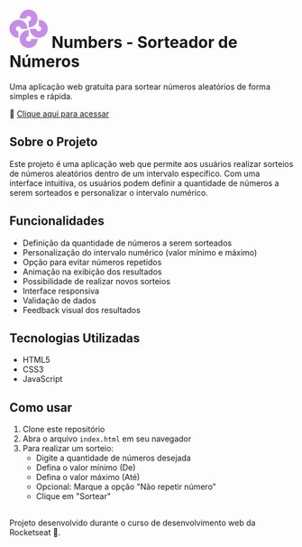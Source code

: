 # ![Numbers](./assets/logo-icon.svg) Numbers - Sorteador de Números

Uma aplicação web gratuita para sortear números aleatórios de forma simples e rápida.

🔗 [Clique aqui para acessar](https://giigio.github.io/numbersort-app/)

## Sobre o Projeto

Este projeto é uma aplicação web que permite aos usuários realizar sorteios de números aleatórios dentro de um intervalo específico. Com uma interface intuitiva, os usuários podem definir a quantidade de números a serem sorteados e personalizar o intervalo numérico.

## Funcionalidades

- Definição da quantidade de números a serem sorteados
- Personalização do intervalo numérico (valor mínimo e máximo)
- Opção para evitar números repetidos
- Animação na exibição dos resultados
- Possibilidade de realizar novos sorteios
- Interface responsiva
- Validação de dados
- Feedback visual dos resultados

## Tecnologias Utilizadas

- HTML5
- CSS3
- JavaScript

## Como usar

1. Clone este repositório
2. Abra o arquivo `index.html` em seu navegador
3. Para realizar um sorteio:
   - Digite a quantidade de números desejada
   - Defina o valor mínimo (De)
   - Defina o valor máximo (Até)
   - Opcional: Marque a opção "Não repetir número"
   - Clique em "Sortear"

##

Projeto desenvolvido durante o curso de desenvolvimento web da Rocketseat 🚀.
